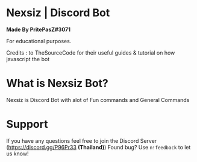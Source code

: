 # Nexsiz | Discord Bot
**Made By PritePasZ#3071**

For educational purposes.

Credits : to TheSourceCode for their useful guides & tutorial on how javascript the bot

# What is Nexsiz Bot?

Nexsiz is Discord Bot with alot of Fun commands and General Commands

# Support

If you have any questions feel free to join the Discord Server (https://discord.gg/P96Pr33 **(Thailand)**)
Found bug? Use `n!feedback` to let us know!
